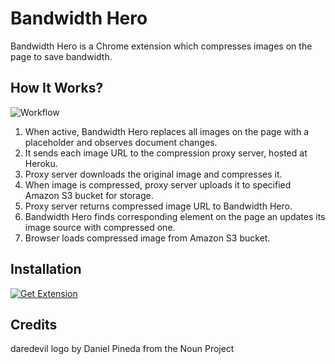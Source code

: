 # Bandwidth Hero

Bandwidth Hero is a Chrome extension which compresses images on the page to save bandwidth.

## How It Works?

![Workflow](https://raw.githubusercontent.com/ayastreb/bandwidth-hero/master/docs/workflow.png)

1. When active, Bandwidth Hero replaces all images on the page with a placeholder and observes document changes.
2. It sends each image URL to the compression proxy server, hosted at Heroku.
3. Proxy server downloads the original image and compresses it.
4. When image is compressed, proxy server uploads it to specified Amazon S3 bucket for storage.
5. Proxy server returns compressed image URL to Bandwidth Hero.
6. Bandwidth Hero finds corresponding element on the page an updates its image source with compressed one.
7. Browser loads compressed image from Amazon S3 bucket.

## Installation

[![Get Extension](https://developer.chrome.com/webstore/images/ChromeWebStore_BadgeWBorder_v2_340x96.png)](https://chrome.google.com/webstore/detail/bandwidth-hero/mmhippoadkhcflebgghophicgldbahdb?hl=en-US)

## Credits

daredevil logo by Daniel Pineda from the Noun Project
